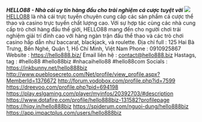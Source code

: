 ***HELLO88 - Nhà cái uy tín hàng đầu cho trải nghiệm cá cược tuyệt vời***
![](https://s3-ap-northeast-1.amazonaws.com/g0v-hackmd-images/uploads/upload_e2feb232f07cd802393c017805962446.jpg)
<a href="https://hello888.biz/">HELLO88</a> là nhà cái trực tuyến chuyên cung cấp các sản phẩm cá cược thể thao và casino trực tuyến chất lượng cao. Với sự hợp tác cùng các nhà cung cấp trò chơi hàng đầu thế giới, HELLO88 mang đến cho người chơi trải nghiệm giải trí đỉnh cao với hàng ngàn trận đấu thể thao và các trò chơi casino hấp dẫn như baccarat, blackjack, và roulette.
Địa chỉ full : 125 Hai Bà Trưng, Bến Nghé, Quận 1, Hồ Chí Minh, Việt Nam
Phone  : 0910925867
Website : <a href="https://hello888.biz/">https://hello888.biz/</a>
Email liên hệ :  contact@hello888.biz
Hastags, tag : #hello88 #hello88biz #nhacaihello88 #hello88com
Socials :
<a href="https://inkbunny.net/hello888biz">https://inkbunny.net/hello888biz</a>
<a href="http://www.pueblosecreto.com/Net/profile/view_profile.aspx?MemberId=1376672">http://www.pueblosecreto.com/Net/profile/view_profile.aspx?MemberId=1376672</a>
<a href="http://forum.vodobox.com/profile.php?id=7599">http://forum.vodobox.com/profile.php?id=7599</a>
<a href="https://dreevoo.com/profile.php?pid=694198">https://dreevoo.com/profile.php?pid=694198</a>
<a href="https://play.eslgaming.com/player/myinfos/20392703/#description">https://play.eslgaming.com/player/myinfos/20392703/#description</a>
<a href="https://www.dotafire.com/profile/hello888biz-131582?profilepage">https://www.dotafire.com/profile/hello888biz-131582?profilepage</a>
<a href="https://hiqy.in/hello888biz">https://hiqy.in/hello888biz</a>
<a href="https://spiderum.com/nguoi-dung/hello888biz">https://spiderum.com/nguoi-dung/hello888biz</a>
<a href="https://app.impactplus.com/users/hello888biz">https://app.impactplus.com/users/hello888biz</a>



